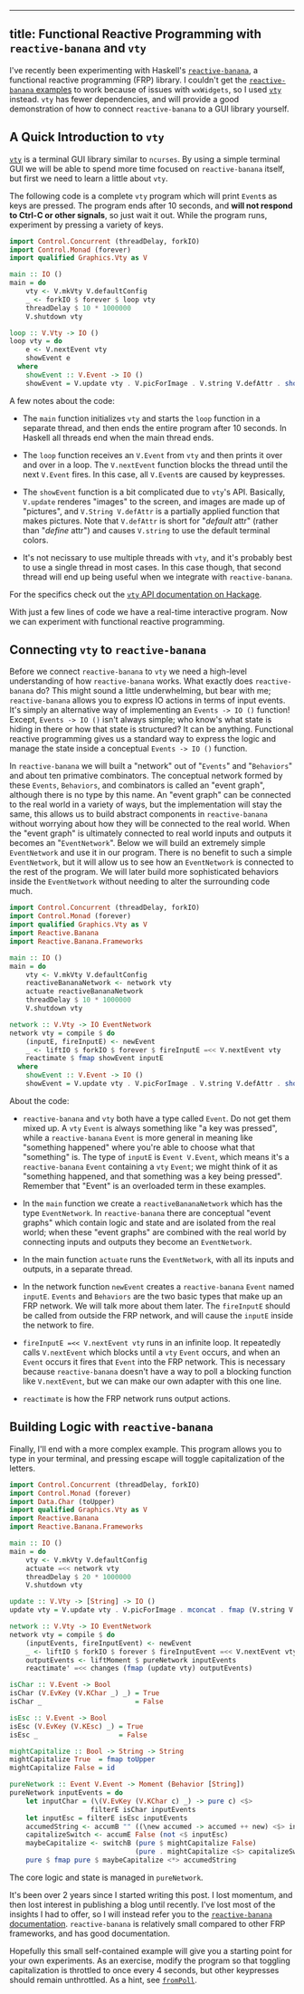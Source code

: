 ----
title: Functional Reactive Programming with `reactive-banana` and `vty`
----

I've recently been experimenting with Haskell's [`reactive-banana`][1], a functional reactive programming (FRP) library. I couldn't get the [`reactive-banana` examples][2] to work because of issues with `wxWidgets`, so I used [`vty`][3] instead. `vty` has fewer dependencies, and will provide a good demonstration of how to connect `reactive-banana` to a GUI library yourself.

## A Quick Introduction to `vty`

[`vty`][3] is a terminal GUI library similar to `ncurses`. By using a simple terminal GUI we will be able to spend more time focused on `reactive-banana` itself, but first we need to learn a little about `vty`.

The following code is a complete `vty` program which will print `Event`s as keys are pressed. The program ends after 10 seconds, and **will not respond to Ctrl-C or other signals**, so just wait it out. While the program runs, experiment by pressing a variety of keys.

```haskell
import Control.Concurrent (threadDelay, forkIO)
import Control.Monad (forever)
import qualified Graphics.Vty as V

main :: IO ()
main = do
    vty <- V.mkVty V.defaultConfig
    _ <- forkIO $ forever $ loop vty
    threadDelay $ 10 * 1000000
    V.shutdown vty

loop :: V.Vty -> IO ()
loop vty = do
    e <- V.nextEvent vty
    showEvent e
  where
    showEvent :: V.Event -> IO ()
    showEvent = V.update vty . V.picForImage . V.string V.defAttr . show
```

A few notes about the code:

- The `main` function initializes `vty` and starts the `loop` function in a separate thread, and then ends the entire program after 10 seconds. In Haskell all threads end when the main thread ends.

- The `loop` function receives an `V.Event` from `vty` and then prints it over and over in a loop. The `V.nextEvent` function blocks the thread until the next `V.Event` fires. In this case, all `V.Event`s are caused by keypresses.

- The `showEvent` function is a bit complicated due to `vty`'s API. Basically, `V.update` renderes "images" to the screen, and images are made up of "pictures", and `V.String V.defAttr` is a partially applied function that makes pictures. Note that `V.defAttr` is short for "*default* attr" (rather than "*define* attr") and causes `V.string` to use the default terminal colors.

- It's not necissary to use multiple threads with `vty`, and it's probably best to use a single thread in most cases. In this case though, that second thread will end up being useful when we integrate with `reactive-banana`.

For the specifics check out the [`vty` API documentation on Hackage][3].

With just a few lines of code we have a real-time interactive program. Now we can experiment with functional reactive programming.

## Connecting `vty` to `reactive-banana`

Before we connect `reactive-banana` to `vty` we need a high-level understanding of how `reactive-banana` works. What exactly does `reactive-banana` do? This might sound a little underwhelming, but bear with me; `reactive-banana` allows you to express IO actions in terms of input events. It's simply an alternative way of implementing an `Events -> IO ()` function! Except, `Events -> IO ()` isn't always simple; who know's what state is hiding in there or how that state is structured? It can be anything. Functional reactive programming gives us a standard way to express the logic and manage the state inside a conceptual `Events -> IO ()` function.

In `reactive-banana` we will built a "network" out of "`Events`" and "`Behaviors`" and about ten primative combinators. The conceptual network formed by these `Events`, `Behaviors`, and combinators is called an "event graph", although there is no type by this name. An "event graph" can be connected to the real world in a variety of ways, but the implementation will stay the same, this allows us to build abstract components in `reactive-banana` without worrying about how they will be connected to the real world. When the "event graph" is ultimately connected to real world inputs and outputs it becomes an "`EventNetwork`". Below we will build an extremely simple `EventNetwork` and use it in our program. There is no benefit to such a simple `EventNetwork`, but it will allow us to see how an `EventNetwork` is connected to the rest of the program. We will later build more sophisticated behaviors inside the `EventNetwork` without needing to alter the surrounding code much.

```haskell
import Control.Concurrent (threadDelay, forkIO)
import Control.Monad (forever)
import qualified Graphics.Vty as V
import Reactive.Banana
import Reactive.Banana.Frameworks

main :: IO ()
main = do
    vty <- V.mkVty V.defaultConfig
    reactiveBananaNetwork <- network vty
    actuate reactiveBananaNetwork
    threadDelay $ 10 * 1000000
    V.shutdown vty

network :: V.Vty -> IO EventNetwork
network vty = compile $ do
    (inputE, fireInputE) <- newEvent
    _ <- liftIO $ forkIO $ forever $ fireInputE =<< V.nextEvent vty
    reactimate $ fmap showEvent inputE
  where
    showEvent :: V.Event -> IO ()
    showEvent = V.update vty . V.picForImage . V.string V.defAttr . show
```

About the code:

- `reactive-banana` and `vty` both have a type called `Event`. Do not get them mixed up. A `vty` `Event` is always something like "a key was pressed", while a `reactive-banana` `Event` is more general in meaning like "something happened" where you're able to choose what that "something" is. The type of `inputE` is `Event V.Event`, which means it's a `reactive-banana` `Event` containing a `vty` `Event`; we might think of it as "something happened, and that something was a key being pressed". Remember that "Event" is an overloaded term in these examples.

- In the `main` function we create a `reactiveBananaNetwork` which has the type `EventNetwork`. In `reactive-banana` there are conceptual "event graphs" which contain logic and state and are isolated from the real world; when these "event graphs" are combined with the real world by connecting inputs and outputs they become an `EventNetwork`.

- In the main function `actuate` runs the `EventNetwork`, with all its inputs and outputs, in a separate thread.

- In the network function `newEvent` creates a `reactive-banana` `Event` named `inputE`. `Events` and `Behaviors` are the two basic types that make up an FRP network. We will talk more about them later. The `fireInputE` should be called from outside the FRP network, and will cause the `inputE` inside the network to fire.

- `fireInputE =<< V.nextEvent vty` runs in an infinite loop. It repeatedly calls `V.nextEvent` which blocks until a `vty` `Event` occurs, and when an `Event` occurs it fires that `Event` into the FRP network. This is necessary because `reactive-banana` doesn't have a way to poll a blocking function like `V.nextEvent`, but we can make our own adapter with this one line. 

- `reactimate` is how the FRP network runs output actions.

## Building Logic with `reactive-banana`

Finally, I'll end with a more complex example. This program allows you to type in your terminal, and pressing escape will toggle capitalization of the letters.

```haskell
import Control.Concurrent (threadDelay, forkIO)
import Control.Monad (forever)
import Data.Char (toUpper)
import qualified Graphics.Vty as V
import Reactive.Banana
import Reactive.Banana.Frameworks

main :: IO ()
main = do
    vty <- V.mkVty V.defaultConfig
    actuate =<< network vty
    threadDelay $ 20 * 1000000
    V.shutdown vty

update :: V.Vty -> [String] -> IO ()
update vty = V.update vty . V.picForImage . mconcat . fmap (V.string V.defAttr)

network :: V.Vty -> IO EventNetwork
network vty = compile $ do
    (inputEvents, fireInputEvent) <- newEvent
    _ <- liftIO $ forkIO $ forever $ fireInputEvent =<< V.nextEvent vty
    outputEvents <- liftMoment $ pureNetwork inputEvents
    reactimate' =<< changes (fmap (update vty) outputEvents)

isChar :: V.Event -> Bool
isChar (V.EvKey (V.KChar _) _) = True
isChar _                       = False

isEsc :: V.Event -> Bool
isEsc (V.EvKey (V.KEsc) _) = True
isEsc _                    = False

mightCapitalize :: Bool -> String -> String
mightCapitalize True  = fmap toUpper
mightCapitalize False = id

pureNetwork :: Event V.Event -> Moment (Behavior [String])
pureNetwork inputEvents = do
    let inputChar = (\(V.EvKey (V.KChar c) _) -> pure c) <$>
                    filterE isChar inputEvents
    let inputEsc = filterE isEsc inputEvents
    accumedString <- accumB "" ((\new accumed -> accumed ++ new) <$> inputChar)
    capitalizeSwitch <- accumE False (not <$ inputEsc)
    maybeCapitalize <- switchB (pure $ mightCapitalize False)
                               (pure . mightCapitalize <$> capitalizeSwitch)
    pure $ fmap pure $ maybeCapitalize <*> accumedString
```

The core logic and state is managed in `pureNetwork`.

It's been over 2 years since I started writing this post. I lost momentum, and then lost interest in publishing a blog until recently. I've lost most of the insights I had to offer, so I will instead refer you to the [`reactive-banana` documentation][4]. `reactive-banana` is relatively small compared to other FRP frameworks, and has good documentation.

Hopefully this small self-contained example will give you a starting point for your own experiments. As an exercise, modify the program so that toggling capitalization is throttled to once every 4 seconds, but other keypresses should remain unthrottled. As a hint, see [`fromPoll`][5].

[1]: https://hackage.haskell.org/package/reactive-banana
[2]: https://wiki.haskell.org/Reactive-banana/Examples
[3]: https://hackage.haskell.org/package/vty
[4]: https://hackage.haskell.org/package/reactive-banana/docs/Reactive-Banana-Combinators.html
[5]: https://hackage.haskell.org/package/reactive-banana/docs/Reactive-Banana-Frameworks.html#v:fromPoll
